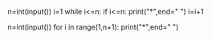 n=int(input())
i=1
while i<=n:
    if i<=n:
        print("*",end=" ")
    i=i+1


n=int(input())
for i in range(1,n+1):
    print("*",end=" ")



